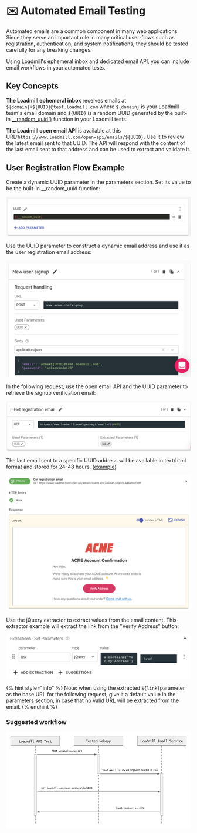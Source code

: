 # ✉️ Automated Email Testing

Automated emails are a common component in many web applications. Since they serve an important role in many critical user-flows such as registration, authentication, and system notifications, they should be tested carefully for any breaking changes.

Using Loadmill's ephemeral inbox and dedicated email API, you can include email workflows in your automated tests.

## Key Concepts

**The Loadmill ephemeral inbox** receives emails at `${domain}+${UUID}@test.loadmill.com` where `${domain}` is your Loadmill team's email domain and `${UUID}` is a random UUID generated by the built-in [\_\_random\_uuid()](test-suite-editor/functions.md#\_\_random\_uuid) function in your Loadmill tests.

**The Loadmill open email API** is available at this URL:`https://www.loadmill.com/open-api/emails/${UUID}`. Use it to review the latest email sent to that UUID. The API will respond with the content of the last email sent to that address and can be used to extract and validate it.

## User Registration Flow Example

Create a dynamic UUID parameter in the parameters section. Set its value to be the built-in \_\_random\_uuid function:

![](<../../.gitbook/assets/image (45).png>)

Use the UUID parameter to construct a dynamic email address and use it as the user registration email address:

![](../../.gitbook/assets/screenshot-2021-10-03t154124.228.png)

In the following request, use the open email API and the UUID parameter to retrieve the signup verification email:

![](../../.gitbook/assets/screenshot-2021-10-03t154409.021.png)

The last email sent to a specific UUID address will be available in text/html format and stored for 24-48 hours. ([example](https://www.loadmill.com/open-api/emails/ca691a76-24b4-457d-a2cc-446ef86f3dff))

![](<../../.gitbook/assets/image (44).png>)

Use the jQuery extractor to extract values from the email content. This extractor example will extract the link from the "Verify Address" button:

![](../../.gitbook/assets/screenshot-2021-10-03t154452.442.png)

{% hint style="info" %}
Note: when using the extracted `${link}`parameter as the base URL for the following request, give it a default value in the parameters section, in case that no valid URL will be extracted from the email.
{% endhint %}

### Suggested workflow

![](<../../.gitbook/assets/image (48).png>)
